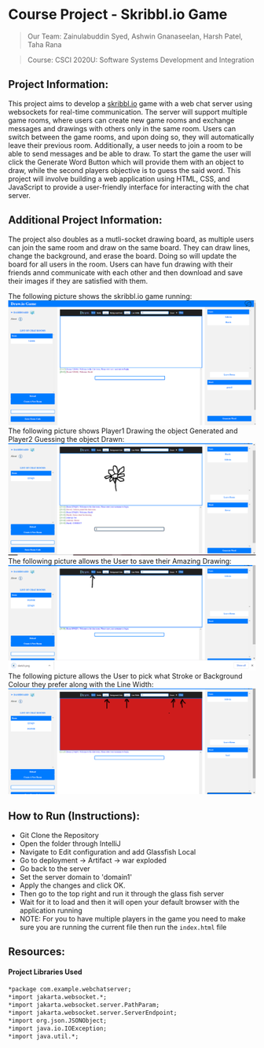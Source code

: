 # Course Project - Skribbl.io Game

> Our Team: Zainulabuddin Syed, Ashwin Gnanaseelan, Harsh Patel, Taha Rana

> Course: CSCI 2020U: Software Systems Development and Integration

## Project Information:
This project aims to develop a [skribbl.io](https://skribbl.io/) game with a web chat server using websockets for real-time communication.
The server will support multiple game rooms, where users can create new game rooms and exchange messages and drawings with others only in 
the same room. Users can switch between the game rooms, and upon doing so, they will automatically leave their previous room. Additionally, 
a user needs to join a room to be able to send messages and be able to draw. To start the game the user will click the Generate Word Button 
which will provide them with an object to draw, while the second players objective is to guess the said word. This project will involve 
building a web application using HTML, CSS, and JavaScript to provide a user-friendly interface for interacting with the chat server. 

## Additional Project Information:
The project also doubles as a mutli-socket drawing board, as multiple users can join the same room and draw on the same board. They can draw lines, change the background, and erase the board. Doing so will update the board for all users in the room. Users can have fun drawing with their friends annd communicate with each other and then download and save their images if they are satisfied with them.

The following picture shows the skribbl.io game running:
![](src/main/webapp/images/s1.png)
The following picture shows Player1 Drawing the object Generated and Player2 Guessing the object Drawn:
![](src/main/webapp/images/s2.png)
The following picture allows the User to save their Amazing Drawing:
![](src/main/webapp/images/s3.png)
The following picture allows the User to pick what Stroke or Background Colour they prefer along with the Line Width:
![](src/main/webapp/images/s4.png)

## How to Run (Instructions):
* Git Clone the Repository 
* Open the folder through IntelliJ
* Navigate to Edit configuration and add Glassfish Local
* Go to deployment -> Artifact -> war exploded
* Go back to the server
* Set the server domain to 'domain1'
* Apply the changes and click OK.
* Then go to the top right and run it through the glass fish server
* Wait for it to load and then it will open your default browser with the application running
* NOTE: For you to have multiple players in the game you need to make sure you are running the current file then run the `index.html` file


##  Resources:
#### Project Libraries Used
```
*package com.example.webchatserver;
*import jakarta.websocket.*;
*import jakarta.websocket.server.PathParam;
*import jakarta.websocket.server.ServerEndpoint;
*import org.json.JSONObject;
*import java.io.IOException;
*import java.util.*;

```

